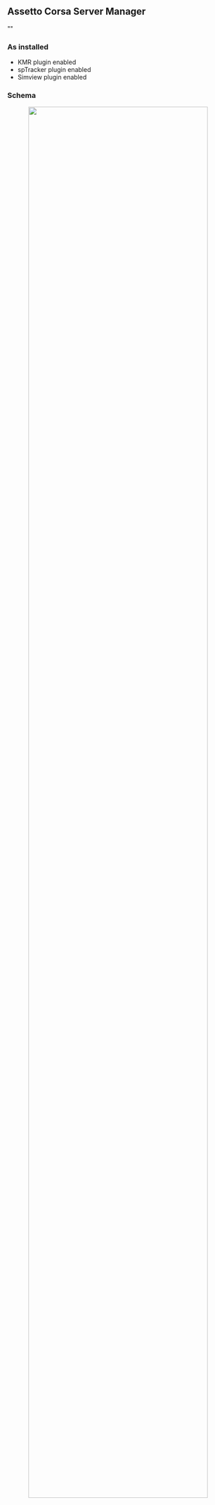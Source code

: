 ## Assetto Corsa Server Manager

""

### As installed
* KMR plugin enabled
* spTracker plugin enabled
* Simview plugin enabled

### Schema

<p align="center">
  <img width="90%" height="auto" src="https://raw.githubusercontent.com/ianhaddock/acmanager/main/acmanager-schema.png">
</p>


